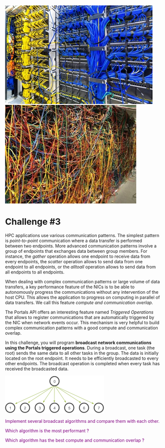 ![Cabling clean](../images/Cabling-clean.jpg)
![Cabling disaster](../images/Cabling-disaster.jpg)

# Challenge #3

HPC applications use various communication patterns. The simplest pattern is *point-to-point* communication where a data transfer is performed between two endpoints. More advanced communication patterns involve a group of endpoints that exchanges data between group members. For instance, the *gather* operation allows one endpoint to receive data from every endpoints, the *scatter* operation allows to send data from one endpoint to all endpoints, or the *alltoall* operation allows to send data from all endpoints to all endpoints.

When dealing with complex communication patterns or large volume of data transfers, a key performance feature of the NICs is to be able to autonomously progress the communications without any intervention of the host CPU. This allows the application to progress on computing in parallel of data transfers. We call this feature *compute and communication overlap*.

The Portals API offers an interesting feature named *Triggered Operations* that allows to register communications that are automatically triggered by the NIC when network events occur. This mechanism is very helpful to build complex communication patterns with a good compute and communication overlap.

In this challenge, you will program **broadcast network communications using the Portals triggered operations**. During a broadcast, one task (the root) sends the same data to all other tasks in the group. The data is initially located on the root endpoint. It needs to be efficiently broadcasted to every other endpoints. The broadcast operation is completed when every task has received the broadcasted data.

![Broadcast pattern](../images/broadcast_pattern.png)

<font color="purple">Implement several broadcast algorithms and compare them with each other.</font>

<font color="purple">Which algorithm is the most performant ?</font>

<font color="purple">Which algorithm has the best compute and communication overlap ?</font>

